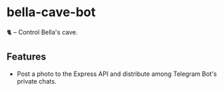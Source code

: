 # bella-cave-bot

:cat2: – Control Bella's cave.

## Features

- Post a photo to the Express API and distribute among Telegram Bot's private chats.
